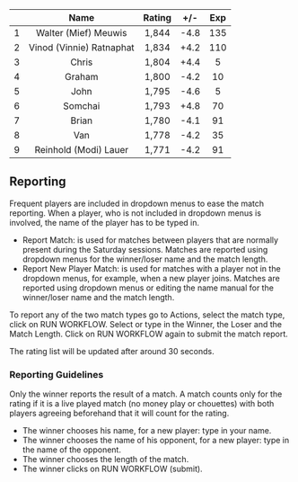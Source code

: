 | |Name|Rating|+/-|Exp|
|-|:--:|:----:|:-:|:-:|
|1|Walter (Mief) Meuwis|1,844|-4.8|135|
|2|Vinod (Vinnie) Ratnaphat|1,834|+4.2|110|
|3|Chris|1,804|+4.4|5|
|4|Graham|1,800|-4.2|10|
|5|John|1,795|-4.6|5|
|6|Somchai|1,793|+4.8|70|
|7|Brian|1,780|-4.1|91|
|8|Van|1,778|-4.2|35|
|9|Reinhold (Modi) Lauer|1,771|-4.2|91|

 

## Reporting

Frequent players are included in dropdown menus to ease the match reporting.
When a player, who is not included in dropdown menus is involved, the name of the player has to be typed in.

- Report Match:  is used for matches between players that are normally present during the Saturday sessions.
Matches are reported using dropdown menus for the winner/loser name and the match length.
- Report New Player Match:  is used for matches with a player not in the dropdown menus, for example, when a new player joins.
Matches are reported using dropdown menus or editing the name manual for the winner/loser name and the match length.

To report any of the two match types go to Actions, select the match type, click on RUN WORKFLOW.
Select or type in the Winner, the Loser and the Match Length.
Click on RUN WORKFLOW again to submit the match report.

The rating list will be updated after around 30 seconds.

### Reporting Guidelines

Only the winner reports the result of a match.
A match counts only for the rating if it is a live played match (no money play or chouettes)
with both players agreeing beforehand that it will count for the rating.

- The winner chooses his name, for a new player: type in your name.
- The winner chooses the name of his opponent, for a new player: type in the name of the opponent.
- The winner chooses the length of the match.
- The winner clicks on RUN WORKFLOW (submit).
